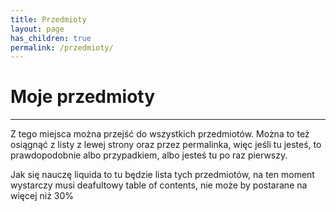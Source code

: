 ```yaml
---
title: Przedmioty
layout: page
has_children: true
permalink: /przedmioty/
---
```


# Moje przedmioty
---
Z tego miejsca można przejść do wszystkich przedmiotów. Można to też osiągnąć z listy z lewej strony
oraz przez permalinka, więc jeśli tu jesteś, to prawdopodobnie albo przypadkiem, albo jesteś tu po raz pierwszy. 

Jak się nauczę liquida to tu będzie lista tych przedmiotów, na ten moment wystarczy musi deafultowy table of contents, nie może by postarane na więcej niż 30%